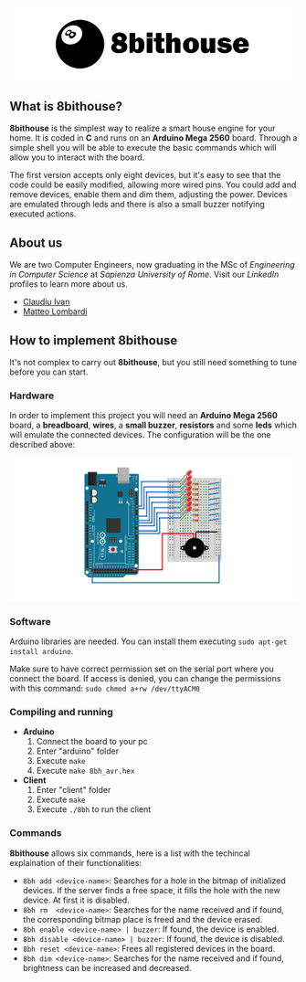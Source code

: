 ﻿![Logo](./img/logo.png)

## What is 8bithouse?

**8bithouse** is the simplest way to realize a smart house engine for your home. It is coded in **C** and runs on an **Arduino Mega 2560** board. 
Through a simple shell you will be able to execute the basic commands which will allow you to interact with the board.

The first version accepts only eight devices, but it's easy to see that the code could be easily modified, allowing more wired pins. 
You could add and remove devices, enable them and dim them, adjusting the power. Devices are emulated through leds and there is also a small buzzer notifying executed actions.

## About us
We are two Computer Engineers, now graduating in the MSc of *Engineering in Computer Science* at *Sapienza University of Rome*. Visit our *LinkedIn* profiles to learn more about us.

- [Claudiu Ivan](https://www.linkedin.com/in/claudiu-gabriel-ivan-835a33176/)
- [Matteo Lombardi](https://www.linkedin.com/in/matteo-lombardi-065ab8183/)

## How to implement 8bithouse

It's not complex to carry out **8bithouse**, but you still need something to tune before you can start.

### Hardware

In order to implement this project you will need an **Arduino Mega 2560** board, a **breadboard**, **wires**, a **small buzzer**, **resistors** and some **leds** which will emulate the connected devices.
The configuration will be the one described above:

![Scheme](./img/scheme.png)

### Software

Arduino libraries are needed. You can install them executing `sudo apt-get install arduino`.

Make sure to have correct permission set on the serial port where you connect the board. 
If access is denied, you can change the permissions with this command: `sudo chmod a+rw /dev/ttyACM0`

### Compiling and running

* **Arduino**
	1. Connect the board to your pc
	2. Enter "arduino" folder
	3. Execute `make`
	4. Execute `make 8bh_avr.hex`
* **Client**
	1. Enter "client" folder
	2. Execute `make`
	3. Execute `./8bh` to run the client

### Commands

**8bithouse** allows six commands, here is a list with the techincal explaination of their functionalities:

* `8bh add <device-name>`: Searches for a hole in the bitmap of initialized devices. If the server finds a free space, it fills the hole with the new device. At first it is disabled.
* `8bh rm  <device-name>`: Searches for the name received and if found, the corresponding bitmap place is freed and the device erased.
* `8bh enable <device-name> | buzzer`: If found, the device is enabled.
* `8bh disable <device-name> | buzzer`: If found, the device is disabled.
* `8bh reset <device-name>`: Frees all registered devices in the board.
* `8bh dim <device-name>`: Searches for the name received and if found, brightness can be increased and decreased.